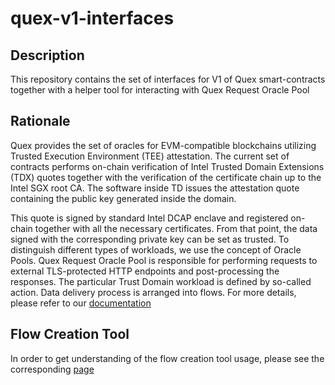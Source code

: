 # quex-v1-interfaces

## Description

This repository contains the set of interfaces for V1 of Quex smart-contracts together with a helper tool for
interacting with Quex Request Oracle Pool

## Rationale

Quex provides the set of oracles for EVM-compatible blockchains utilizing Trusted Execution Environment (TEE)
attestation. The current set of contracts performs on-chain verification of Intel Trusted Domain Extensions (TDX)
quotes together with the verification of the certificate chain up to the Intel SGX root CA. The software inside TD
issues the attestation quote containing the public key generated inside the domain.

This quote is signed by standard Intel DCAP enclave and registered on-chain together with all the necessary
certificates. From that point, the data signed with the corresponding private key can be set as trusted. To distinguish
different types of workloads, we use the concept of Oracle Pools. Quex Request Oracle Pool is responsible for performing
requests to external TLS-protected HTTP endpoints and post-processing the responses. The particular Trust Domain workload is
defined by so-called action. Data delivery process is arranged into flows. For more details, please refer to our
[documentation](https://docs.quex.tech/)

## Flow Creation Tool

In order to get understanding of the flow creation tool usage, please see the corresponding [page](tools/create_flow)
